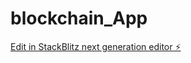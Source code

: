 # blockchain_App

[Edit in StackBlitz next generation editor ⚡️](https://stackblitz.com/~/github.com/oliur01/blockchain_App)
